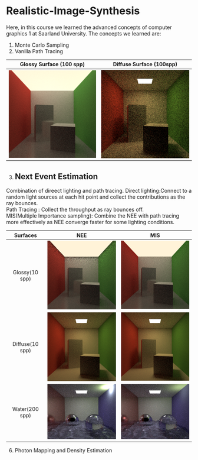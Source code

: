 # Realistic-Image-Synthesis
Here, in this course we learned the advanced concepts of computer graphics 1 at Saarland University. The concepts we learned are:<br/>
1. Monte Carlo Sampling <br/>
2. Vanilla Path Tracing <br/>

| Glossy Surface (100 spp) | Diffuse Surface (100spp) |
| :-----------: | :-----------: |
 <img src="imgs/PT/cornell_box_glossy_100.png" width="300"/>      | <img src="imgs/PT/cornell_box_100.png" width="300"/>  

3. ## Next Event Estimation <br/>
Combination of direect lighting and path tracing.
Direct lighting:Connect to a random light sources at each hit point and collect the contributions as the ray bounces.<br/> 
Path Tracing : Collect the throughput as ray bounces off. <br/>
MIS(Multiple Importance sampling): Combine the NEE with path tracing more effectively as NEE converge faster for some lighting conditions.<br/>

Surfaces | NEE | MIS
:-----: | :----: | :-----:
Glossy(10 spp)   | <img src="imgs/NEE/NEE/NEE_cornel_box_glossy_10spp.png" width="300"/> | <img src="imgs/NEE/MIS/MIS_cornel_box_glossy_10spp.png" width="300"/>
Diffuse(10 spp)  | <img src="imgs/NEE/NEE/NEE_cornel_box_10spp.png" width="300"/>  | <img src="imgs/NEE/MIS/MIS_cornel_box_10spp.png" width="300"/>
Water(200 spp)   | <img src="imgs/NEE/NEE/NEE_cornel_box_water.png" width="300"/>  | <img src="imgs/NEE/MIS/MIS_cornel_box_water_200spp.png" width="300"/>


6. Photon Mapping and Density Estimation <br/>

